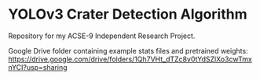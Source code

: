 # YOLOv3 Crater Detection Algorithm
Repository for my ACSE-9 Independent Research Project.

Google Drive folder containing example stats files and pretrained weights:
https://drive.google.com/drive/folders/1Qh7VHt_dTZc8v0tYdSZlXo3cwTmxnYCI?usp=sharing
